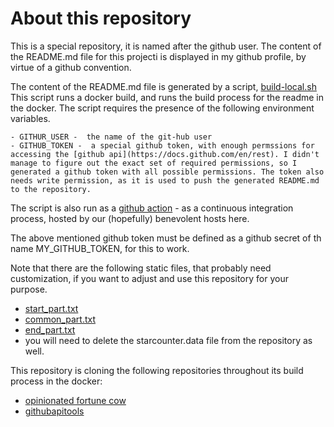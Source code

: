 # About this repository

This is a special repository, it is named after the github user. The content of the README.md file for this projecti is displayed in my github profile, by virtue of a github convention.

The content of the README.md file is generated by a script, [build-local.sh](https://github.com/MoserMichael/MoserMichael/blob/master/build-local.sh)
This script runs a docker build, and runs the build process for the readme in the docker. The script requires the presence of the following environment variables.

    - GITHUR_USER -  the name of the git-hub user
    - GITHUB_TOKEN -  a special github token, with enough permssions for accessing the [github api](https://docs.github.com/en/rest). I didn't manage to figure out the exact set of required permissions, so I generated a github token with all possible permissions. The token also needs write permission, as it is used to push the generated README.md to the repository.



The script is also run as a [github action](https://docs.github.com/en/actions/learn-github-actions/workflow-syntax-for-github-actions) - as a continuous integration process, hosted by our (hopefully) benevolent hosts here.

The above mentioned github token must be defined as a github secret of th name MY_GITHUB_TOKEN, for this to work.

Note that there are the following static files, that probably need customization, if you want to adjust and use this repository for your purpose.

- [start_part.txt](https://github.com/MoserMichael/MoserMichael/blob/master/start_part.txt)
- [common_part.txt](https://github.com/MoserMichael/MoserMichael/blob/master/common_part.txt)
- [end_part.txt](https://github.com/MoserMichael/MoserMichael/blob/master/end_part.txt)
- you will need to delete the starcounter.data file from the repository as well.

This repository is cloning the following repositories throughout its build process in the docker:
- [opinionated fortune cow](https://github.com/MoserMichael/opinionated-fortune-cow)
- [githubapitools](https://github.com/MoserMichael/opinionated-fortune-cow)



